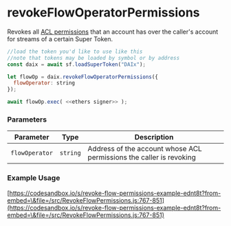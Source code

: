 # revokeFlowOperatorPermissions

Revokes all [ACL permissions](../../cfa-access-control-list-acl/) that an account has over the caller's account for streams of a certain Super Token.

```javascript
//load the token you'd like to use like this 
//note that tokens may be loaded by symbol or by address
const daix = await sf.loadSuperToken("DAIx");

let flowOp = daix.revokeFlowOperatorPermissions({
  flowOperator: string
});

await flowOp.exec( <<ethers signer>> );
```

### Parameters

| Parameter      | Type     | Description                                                         |
| -------------- | -------- | ------------------------------------------------------------------- |
| `flowOperator` | `string` | Address of the account whose ACL permissions the caller is revoking |

### Example Usage

[https://codesandbox.io/s/revoke-flow-permissions-example-ednt8t?from-embed=\&file=/src/RevokeFlowPermissions.js:767-851](https://codesandbox.io/s/revoke-flow-permissions-example-ednt8t?from-embed=\&file=/src/RevokeFlowPermissions.js:767-851)
